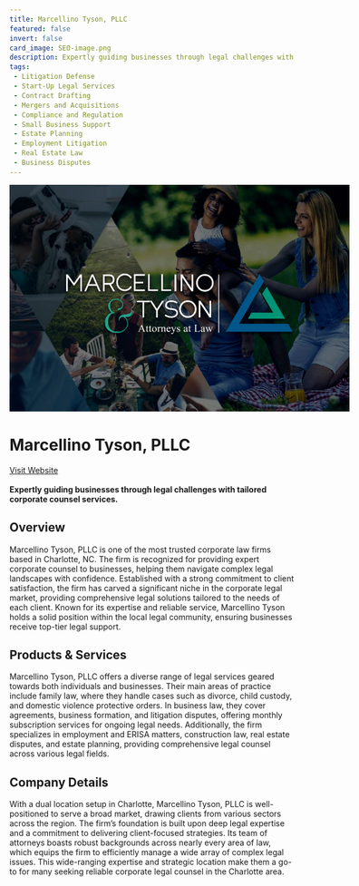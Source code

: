 ```yaml
---
title: Marcellino Tyson, PLLC
featured: false
invert: false
card_image: SEO-image.png
description: Expertly guiding businesses through legal challenges with tailored corporate counsel services.
tags: 
 - Litigation Defense
 - Start-Up Legal Services
 - Contract Drafting
 - Mergers and Acquisitions
 - Compliance and Regulation
 - Small Business Support
 - Estate Planning
 - Employment Litigation
 - Real Estate Law
 - Business Disputes
---
```


<div align="center">
<a href="https://yourncattorney.com/services/corporate-counsel/">
<img src="SEO-image.png" alt="Logo" style="min-width: 200px; max-width: 600px; height: auto;" >
</a>
</div>

# Marcellino Tyson, PLLC
<a href="https://yourncattorney.com/services/corporate-counsel/">Visit Website</a>
<br>
<br>
**Expertly guiding businesses through legal challenges with tailored corporate counsel services.**

## Overview
Marcellino Tyson, PLLC is one of the most trusted corporate law firms based in Charlotte, NC. The firm is recognized for providing expert corporate counsel to businesses, helping them navigate complex legal landscapes with confidence. Established with a strong commitment to client satisfaction, the firm has carved a significant niche in the corporate legal market, providing comprehensive legal solutions tailored to the needs of each client. Known for its expertise and reliable service, Marcellino Tyson holds a solid position within the local legal community, ensuring businesses receive top-tier legal support.
## Products & Services 
Marcellino Tyson, PLLC offers a diverse range of legal services geared towards both individuals and businesses. Their main areas of practice include family law, where they handle cases such as divorce, child custody, and domestic violence protective orders. In business law, they cover agreements, business formation, and litigation disputes, offering monthly subscription services for ongoing legal needs. Additionally, the firm specializes in employment and ERISA matters, construction law, real estate disputes, and estate planning, providing comprehensive legal counsel across various legal fields.
## Company Details 
With a dual location setup in Charlotte, Marcellino Tyson, PLLC is well-positioned to serve a broad market, drawing clients from various sectors across the region. The firm’s foundation is built upon deep legal expertise and a commitment to delivering client-focused strategies. Its team of attorneys boasts robust backgrounds across nearly every area of law, which equips the firm to efficiently manage a wide array of complex legal issues. This wide-ranging expertise and strategic location make them a go-to for many seeking reliable corporate legal counsel in the Charlotte area.

